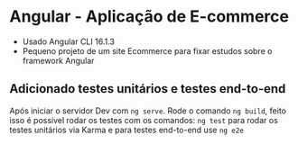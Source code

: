 # Angular - Aplicação de E-commerce
- Usado Angular CLI 16.1.3
- Pequeno projeto de um site Ecommerce para fixar estudos sobre o framework Angular

## Adicionado testes unitários e testes end-to-end

Após iniciar o servidor Dev com `ng serve`. Rode o comando `ng build`, feito isso é possível rodar os testes com os comandos: `ng test` para rodar os testes unitários via Karma e para testes end-to-end use `ng e2e`
